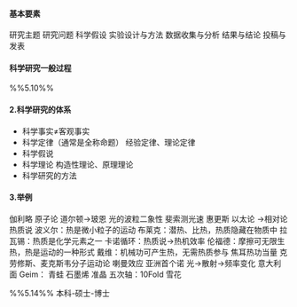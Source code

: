 #### 基本要素
研究主题
研究问题
科学假设
实验设计与方法 
数据收集与分析
结果与结论
投稿与发表
#### 科学研究一般过程
%%5.10%% 
#### 2.科学研究的体系
- 科学事实$\neq$客观事实
- 科学定律（通常是全称命题）
    经验定律、理论定律
- 科学假说
- 科学理论
    构造性理论、原理理论
- 科学研究的方法
#### 3.举例
伽利略
原子论
    道尔顿->玻恩
光的波粒二象性
    斐索测光速
    惠更斯
以太论
    ->相对论
热质说
    波义尔：热是微小粒子的运动
    布莱克：潜热、比热，热质隐藏在物质中
    拉瓦锡：热质是化学元素之一
    卡诺循环：热质说->热机效率
    伦福德：摩擦可无限生热，热是运动的一种形式
    戴维：机械功可产生热，无需热质参与
    焦耳热功当量
    克劳修斯、麦克斯韦分子运动论
喇曼效应
    亚洲首个诺
    光->散射->频率变化
意大利面
Geim：
    青蛙
    石墨烯
准晶
    五次轴：10Fold
    雪花

%%5.14%%
本科-硕士-博士